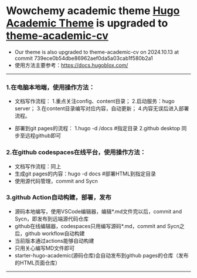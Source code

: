 # Wowchemy academic theme [Hugo Academic Theme](https://github.com/wowchemy/starter-hugo-academic)  is upgraded to [theme-academic-cv](https://github.com/HugoBlox/theme-academic-cv)
- Our theme is also upgraded to theme-academic-cv on 2024.10.13 at commit 739ece0b54dbe86962aef0da5a03cab1f580b2a1
- 使用方法主要参考：https://docs.hugoblox.com/

------------------------------------------------------------

### 1.在电脑本地端，使用操作方法：
- 文档写作流程：
1.重点关注config、content目录；
2.启动服务：hugo server；
3.在content目录编写对应内容，自动更新；
4.内容无误后进入部署流程。

- 部署到git pages的流程：
1.hugo -d /docs     #指定目录
2.github desktop 同步至远程github即可

### 2.在github codespaces在线平台，使用操作方法：
- 文档写作流程：同上
- 生成git pages的内容：hugo -d docs     #部署HTML到指定目录
- 使用源代码管理，commit and Sycn

### 3.github Action自动构建，部署，发布
- 源码本地编写，使用VSCode编辑器，编辑*.md文件完以后，commit and Sycn，即发布到远端源代码仓库
- github在线编辑器，codespaces只用编写源码*.md，commit and Sycn之后，github workflow自动构建
- 当前版本通过actions能够自动构建
- 只用关心编写MD文件即可
- starter-hugo-academic(源码仓库)会自动发布到github pages的仓库（发布的HTML页面仓库）
-------------------------------------------------------------
